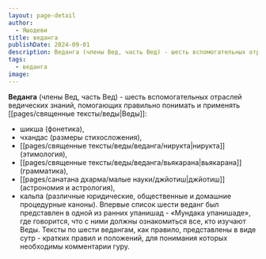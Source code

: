 ```yaml
---
layout: page-detail
author:
  - Яшодеви
title: веданга
publishDate: 2024-09-01
description: Веданга (члены Вед, часть Вед) - шесть вспомогательных отраслей ведических знаний, помогающих правильно понимать и применять Веды.
tags:
  - веданга
image:
---
```

**Веданга** (члены Вед, часть Вед) - шесть вспомогательных отраслей ведических знаний, помогающих правильно понимать и применять [[pages/священные тексты/веды|Веды]]: 
- шикша (фонетика), 
- чхандас (размеры стихосложения), 
- [[pages/священные тексты/веды/веданга/нирукта|нирукта]] (этимология), 
- [[pages/священные тексты/веды/веданга/вьякарана|вьякарана]] (грамматика), 
- [[pages/санатана дхарма/малые науки/джйотиш|джйотиш]] (астрономия и астрология), 
- кальпа (различные юридические, общественные и домашние процедурные каноны). 
Впервые список шести веданг был представлен в одной из ранних упанишад - «Мундака упанишаде», где говорится, что с ними должны ознакомиться все, кто изучают Веды. Тексты по шести ведангам, как правило, представлены в виде сутр - кратких правил и положений, для понимания которых необходимы комментарии гуру.

